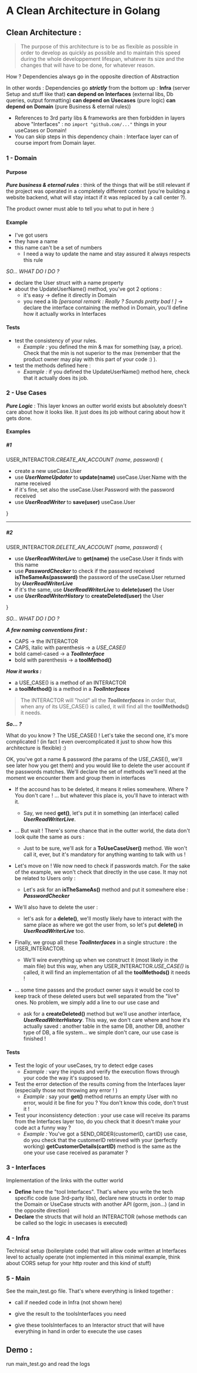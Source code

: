 # A Clean Architecture in Golang

## Clean Architecture :
> The purpose of this architecture is to be as flexible as possible in order to develop as quickly as possible and to maintain this speed during the whole developpement lifespan, whatever its size and the changes that will have to be done, for whatever reason.

How ? Dependencies always go in the opposite direction of Abstraction

In other words : Dependencies go ***strictly*** from the bottom up : **Infra** (server Setup and stuff like that) **can depend on** **Interfaces** (external libs, Db queries, output formatting) **can depend on** **Usecases** (pure logic) **can depend on** **Domain** (pure Business & eternal rules))

- References to 3rd party libs & frameworks are then forbidden in layers above "Interfaces" : no `import "github.com/..."` things in your useCases or Domain!
- You can skip steps in this dependency chain : Interface layer can of course import from Domain layer.

### 1 - Domain
#### Purpose
***Pure business & eternal rules*** : think of the things that will be still relevant if the project was operated in a completely different context (you're building a website backend, what will stay intact if it was replaced by a call center ?).

The product owner must able to tell you what to put in here :)

#### Example
- I've got users
- they have a name
- this name can't be a set of numbers
	- I need a way to update the name and stay assured it always respects this rule

*SO... WHAT DO I DO ?*
- declare the User struct with a name property
- about the UpdateUserName() method, you've got 2 options :
	- it's easy -> define it directly in Domain
	- you need a lib *[personal remark : Really ? Sounds pretty bad ! ]* -> declare the interface containing the method in Domain, you'll define how it actually works in Interfaces  

#### Tests
- test the consistency of your rules.
  - *Example :* you defined the min & max for something (say, a price). Check that the min is not superior to the max (remember that the product owner may play with this part of your code :) ).
- test the methods defined here :
  - *Example :* if you defined the UpdateUserName() method here, check that it actually does its job.

### 2 - Use Cases
***Pure Logic*** : This layer knows an outter world exists but absolutely doesn't care about how it looks like. It just does its job without caring about how it gets done.

#### Examples
##### #1
USER_INTERACTOR.*CREATE_AN_ACCOUNT (name, password)* {
- create a new useCase.User
- use ***UserNameUpdater*** to **update(name)** useCase.User.Name with the name received
- if it's fine, set also the useCase.User.Password with the password received
- use ***UserReadWriter*** to **save(user)** useCase.User

}

---
##### #2
USER_INTERACTOR.*DELETE_AN_ACCOUNT (name, password)* {
- use ***UserReadWriterLive*** to **get(name)** the useCase.User it finds with this name
- use ***PasswordChecker*** to check if the password received **isTheSameAs(password)** the password of the useCase.User returned by ***UserReadWriterLive***
- if it's the same, use ***UserReadWriterLive*** to **delete(user)** the User
- use ***UserReadWriterHistory*** to **createDeleted(user)** the User

}

*SO... WHAT DO I DO ?*

***A few naming conventions first :***
- CAPS -> the INTERACTOR
- CAPS, italic with parenthesis -> a *USE_CASE()*
- bold camel-cased -> a ***ToolInterface***
- bold with parenthesis -> a **toolMethod()**

***How it works :***
- a USE_CASE() is a method of an INTERACTOR
- a **toolMethod()** is a method in a  ***ToolInterfaces***
> The INTERACTOR will "hold" all the ***ToolInterfaces*** in order that, when any of its USE_CASE() is called, it will find all the **toolMethods()** it needs.

***So... ?***

What do you know ? The USE_CASE() ! Let's take the second one, it's more complicated ! (in fact I even overcomplicated it just to show how this architecture is flexible) :)

OK, you've got a name & password (the params of the USE_CASE(), we'll see later how you get them) and you would like to delete the user account if the passwords matches. We'll declare the set of methods we'll need at the moment we encounter them and group them in interfaces

- If the accound has to be deleted, it means it relies somewhere. Where ? You don't care ! ... but whatever this place is, you'll have to interact with it.
  - Say, we need **get()**, let's put it in something (an interface) called ***UserReadWriterLive***.
- ... But wait ! There's some chance that in the outter world, the data don't look quite the same as ours :
  - Just to be sure, we'll ask for a **ToUseCaseUser()** method. We won't call it, ever, but it's mandatory for anything wanting to talk with us !
- Let's move on ! We now need to check if passwords match. For the sake of the example, we won't check that directly in the use case. It may not be related to Users only :
  - Let's ask for an **isTheSameAs()** method and put it somewhere else : ***PasswordChecker***
- We'll also have to delete the user :
  - let's ask for a **delete()**, we'll mostly likely have to interact with the same place as where we got the user from, so let's put **delete()** in ***UserReadWriterLive*** too.
- Finally, we group all these ***ToolInterfaces*** in a single structure : the USER_INTERACTOR.
  - We'll wire everything up when we construct it (most likely in the main file) but this way, when any USER_INTERACTOR.*USE_CASE()* is called, it will find an implementation of all the **toolMethods()** it needs !


- ... some time passes and the product owner says it would be cool to keep track of these deleted users but well separated from the "live" ones. No problem, we simply add a line to our use case and
  - ask for a **createDeleted()** method but we'll use another interface, ***UserReadWriterHistory***. This way, we don't care where and how it's actually saved : another table in the same DB, another DB, another type of DB, a file system... we simple don't care, our use case is finished !

#### Tests
- Test the logic of your useCases, try to detect edge cases
  - *Example :* vary the inputs and verify the execution flows through your code the way it's supposed to.
- Test the error detection of the results coming from the Interfaces layer (especially those not throwing any error ! )
  - *Example :* say your **get()** method returns an empty User with no error, would it be fine for you ? You don't know this code, don't trust it !
- Test your inconsistency detection : your use case will receive its params from the Interfaces layer too, do you check that it doesn't make your code act a funny way ?
    - *Example :*  You've got a SEND_ORDER(customerID, cartID) use case, do you check that the customerID retrieved with your (perfectly working) **getCustomerDetails(cartID)** method is the same as the one your use case received as paramater ?

### 3 - Interfaces
Implementation of the links with the outter world
- **Define** here the "tool Interfaces". That's where you write the tech specific code (use 3rd-party libs), declare new structs in order to map the Domain or UseCase structs with another API (gorm, json...) (and in the opposite direction)
- **Declare** the structs that will hold an INTERACTOR (whose methods can be called so the logic in usecases is executed)

### 4 - Infra
Technical setup (boilerplate code) that will allow code written at Interfaces level to actually operate
(not implemented in this minimal example, think about CORS setup for your http router and this kind of stuff)

### 5 - Main
See the main_test.go file.
That's where everything is linked together :
- call if needed code in Infra (not shown here)

- give the result to the toolsInterfaces you need

- give these toolsInterfaces to an Interactor struct that will have everything in hand in order to execute the use cases


## Demo :
run main_test.go and read the logs
